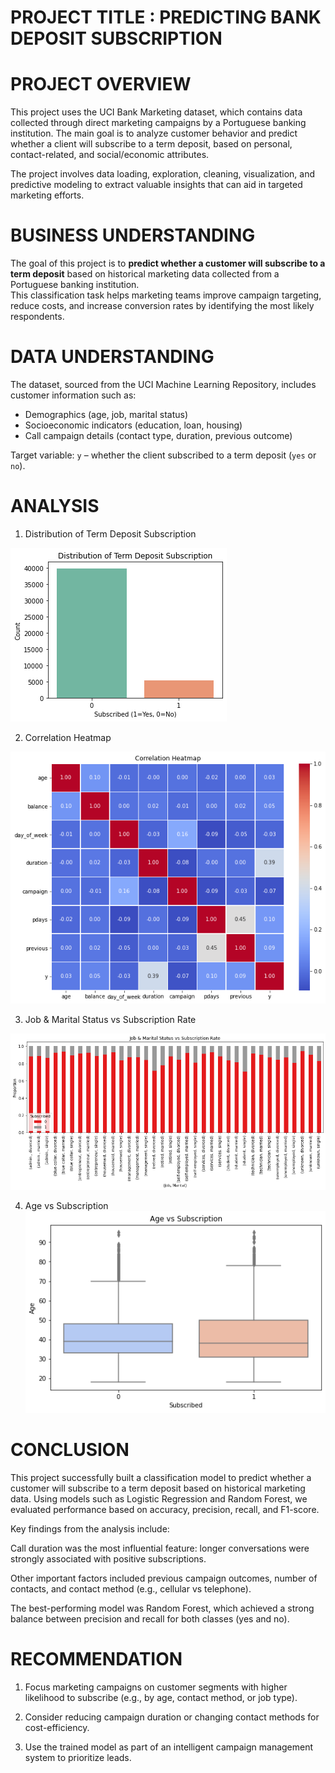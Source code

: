 # PROJECT TITLE : PREDICTING BANK DEPOSIT SUBSCRIPTION

# PROJECT OVERVIEW
This project uses the UCI Bank Marketing dataset, which contains data collected through direct marketing campaigns by a Portuguese banking institution. The main goal is to analyze customer behavior and predict whether a client will subscribe to a term deposit, based on personal, contact-related, and social/economic attributes.

The project involves data loading, exploration, cleaning, visualization, and predictive modeling to extract valuable insights that can aid in targeted marketing efforts.

# BUSINESS UNDERSTANDING
The goal of this project is to **predict whether a customer will subscribe to a term deposit** based on historical marketing data collected from a Portuguese banking institution.  
This classification task helps marketing teams improve campaign targeting, reduce costs, and increase conversion rates by identifying the most likely respondents.


# DATA UNDERSTANDING
The dataset, sourced from the UCI Machine Learning Repository, includes customer information such as:
- Demographics (age, job, marital status)
- Socioeconomic indicators (education, loan, housing)
- Call campaign details (contact type, duration, previous outcome)

Target variable: `y` – whether the client subscribed to a term deposit (`yes` or `no`).


# ANALYSIS
1. Distribution of Term Deposit Subscription

![alt text](Images/image.png)

2. Correlation Heatmap

![alt text](Images/image-1.png)

3. Job & Marital Status vs Subscription Rate

![alt text](Images/image-2.png)

4. Age vs Subscription
![alt text](Images/image-3.png)


# CONCLUSION
This project successfully built a classification model to predict whether a customer will subscribe to a term deposit based on historical marketing data. Using models such as Logistic Regression and Random Forest, we evaluated performance based on accuracy, precision, recall, and F1-score.

Key findings from the analysis include:

Call duration was the most influential feature: longer conversations were strongly associated with positive subscriptions.

Other important factors included previous campaign outcomes, number of contacts, and contact method (e.g., cellular vs telephone).

The best-performing model was Random Forest, which achieved a strong balance between precision and recall for both classes (yes and no).

# RECOMMENDATION
1. Focus marketing campaigns on customer segments with higher likelihood to subscribe (e.g., by age, contact method, or job type).

2. Consider reducing campaign duration or changing contact methods for cost-efficiency.

3. Use the trained model as part of an intelligent campaign management system to prioritize leads.
